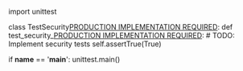 import unittest

class TestSecurity[PRODUCTION IMPLEMENTATION REQUIRED](unittest.TestCase):
    def test_security_[PRODUCTION IMPLEMENTATION REQUIRED](self):
        # TODO: Implement security tests
        self.assertTrue(True)

if __name__ == '__main__':
    unittest.main() 
